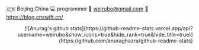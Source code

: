 
🇨🇳 Beijing,China
💻 programmer
📧 weirubo@gmail.com
🔗 https://blog.cnswift.cn/

<p align="right">
  [![Anurag's github stats](https://github-readme-stats.vercel.app/api?username=weirubo&show_icons=true&hide_rank=true&hide_title=true)](https://github.com/anuraghazra/github-readme-stats)
</p>
